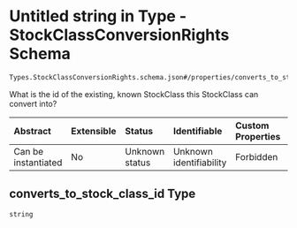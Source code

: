 # Untitled string in Type - StockClassConversionRights Schema

```txt
Types.StockClassConversionRights.schema.json#/properties/converts_to_stock_class_id
```

What is the id of the existing, known StockClass this StockClass can convert into?

| Abstract            | Extensible | Status         | Identifiable            | Custom Properties | Additional Properties | Access Restrictions | Defined In                                                                                                            |
| :------------------ | :--------- | :------------- | :---------------------- | :---------------- | :-------------------- | :------------------ | :-------------------------------------------------------------------------------------------------------------------- |
| Can be instantiated | No         | Unknown status | Unknown identifiability | Forbidden         | Allowed               | none                | [StockClassConversionRights.schema.json*](../out/types/StockClassConversionRights.schema.json "open original schema") |

## converts_to_stock_class_id Type

`string`
